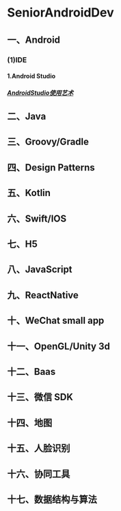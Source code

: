 # SeniorAndroidDev

## 一、Android
### (1)IDE
#### 1.Android Studio
##### [AndroidStudio使用艺术](https://www.gitbook.com/book/quanke/android-studio/details)

## 二、Java
## 三、Groovy/Gradle
## 四、Design Patterns
## 五、Kotlin
## 六、Swift/IOS
## 七、H5
## 八、JavaScript
## 九、ReactNative
## 十、WeChat small app
## 十一、OpenGL/Unity 3d
## 十二、Baas
## 十三、微信 SDK
## 十四、地图
## 十五、人脸识别
## 十六、协同工具
## 十七、数据结构与算法
